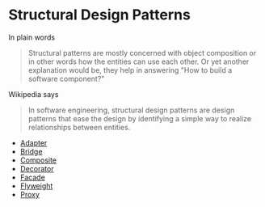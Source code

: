 # Structural Design Patterns

In plain words
> Structural patterns are mostly concerned with object composition or in other words how the entities can use each other. Or yet another explanation would be, they help in answering "How to build a software component?"

Wikipedia says
> In software engineering, structural design patterns are design patterns that ease the design by identifying a simple way to realize relationships between entities.

 * [Adapter](Adapter#-adapter)
 * [Bridge](Bridge#-bridge)
 * [Composite](Composite#-composite)
 * [Decorator](Decorator#-decorator)
 * [Facade](Facade#-facade)
 * [Flyweight](Flyweight#-flyweight)
 * [Proxy](Proxy#-proxy)